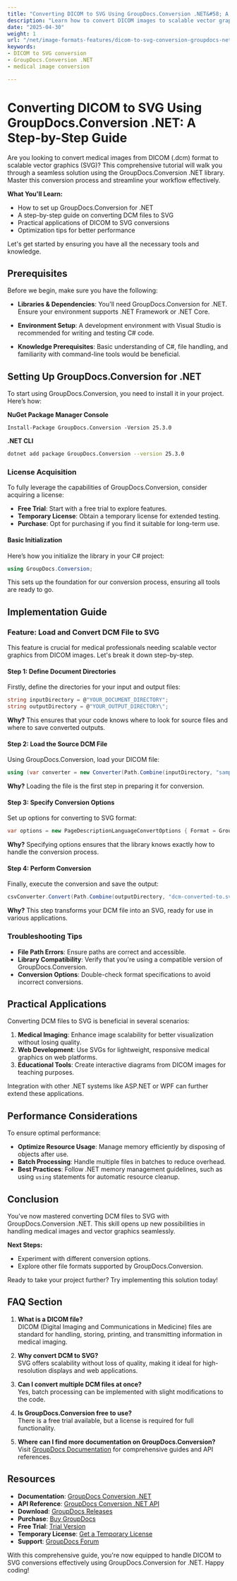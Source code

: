 ```yaml
---
title: "Converting DICOM to SVG Using GroupDocs.Conversion .NET&#58; A Step-by-Step Guide"
description: "Learn how to convert DICOM images to scalable vector graphics (SVG) using the GroupDocs.Conversion .NET library. This tutorial provides a detailed step-by-step guide for seamless image conversion."
date: "2025-04-30"
weight: 1
url: "/net/image-formats-features/dicom-to-svg-conversion-groupdocs-net/"
keywords:
- DICOM to SVG conversion
- GroupDocs.Conversion .NET
- medical image conversion

---
```



# Converting DICOM to SVG Using GroupDocs.Conversion .NET: A Step-by-Step Guide

Are you looking to convert medical images from DICOM (.dcm) format to scalable vector graphics (SVG)? This comprehensive tutorial will walk you through a seamless solution using the GroupDocs.Conversion .NET library. Master this conversion process and streamline your workflow effectively.

**What You'll Learn:**
- How to set up GroupDocs.Conversion for .NET
- A step-by-step guide on converting DCM files to SVG
- Practical applications of DICOM to SVG conversions
- Optimization tips for better performance

Let's get started by ensuring you have all the necessary tools and knowledge.

## Prerequisites

Before we begin, make sure you have the following:

- **Libraries & Dependencies**: You'll need GroupDocs.Conversion for .NET. Ensure your environment supports .NET Framework or .NET Core.
  
- **Environment Setup**: A development environment with Visual Studio is recommended for writing and testing C# code.
  
- **Knowledge Prerequisites**: Basic understanding of C#, file handling, and familiarity with command-line tools would be beneficial.

## Setting Up GroupDocs.Conversion for .NET

To start using GroupDocs.Conversion, you need to install it in your project. Here’s how:

**NuGet Package Manager Console**
```shell
Install-Package GroupDocs.Conversion -Version 25.3.0
```

**.NET CLI**
```bash
dotnet add package GroupDocs.Conversion --version 25.3.0
```

### License Acquisition

To fully leverage the capabilities of GroupDocs.Conversion, consider acquiring a license:
- **Free Trial**: Start with a free trial to explore features.
- **Temporary License**: Obtain a temporary license for extended testing.
- **Purchase**: Opt for purchasing if you find it suitable for long-term use.

#### Basic Initialization
Here’s how you initialize the library in your C# project:

```csharp
using GroupDocs.Conversion;
```

This sets up the foundation for our conversion process, ensuring all tools are ready to go.

## Implementation Guide

### Feature: Load and Convert DCM File to SVG

This feature is crucial for medical professionals needing scalable vector graphics from DICOM images. Let's break it down step-by-step.

#### Step 1: Define Document Directories

Firstly, define the directories for your input and output files:

```csharp
string inputDirectory = @"YOUR_DOCUMENT_DIRECTORY";
string outputDirectory = @"YOUR_OUTPUT_DIRECTORY\";
```

**Why?** This ensures that your code knows where to look for source files and where to save converted outputs.

#### Step 2: Load the Source DCM File

Using GroupDocs.Conversion, load your DICOM file:

```csharp
using (var converter = new Converter(Path.Combine(inputDirectory, "sample.dcm")))
```

**Why?** Loading the file is the first step in preparing it for conversion.

#### Step 3: Specify Conversion Options

Set up options for converting to SVG format:

```csharp
var options = new PageDescriptionLanguageConvertOptions { Format = GroupDocs.Conversion.FileTypes.PageDescriptionLanguageFileType.Svg };
```

**Why?** Specifying options ensures that the library knows exactly how to handle the conversion process.

#### Step 4: Perform Conversion

Finally, execute the conversion and save the output:

```csharp
csvConverter.Convert(Path.Combine(outputDirectory, "dcm-converted-to.svg"), options);
```

**Why?** This step transforms your DCM file into an SVG, ready for use in various applications.

### Troubleshooting Tips

- **File Path Errors**: Ensure paths are correct and accessible.
- **Library Compatibility**: Verify that you're using a compatible version of GroupDocs.Conversion.
- **Conversion Options**: Double-check format specifications to avoid incorrect conversions.

## Practical Applications

Converting DCM files to SVG is beneficial in several scenarios:

1. **Medical Imaging**: Enhance image scalability for better visualization without losing quality.
2. **Web Development**: Use SVGs for lightweight, responsive medical graphics on web platforms.
3. **Educational Tools**: Create interactive diagrams from DICOM images for teaching purposes.

Integration with other .NET systems like ASP.NET or WPF can further extend these applications.

## Performance Considerations

To ensure optimal performance:

- **Optimize Resource Usage**: Manage memory efficiently by disposing of objects after use.
- **Batch Processing**: Handle multiple files in batches to reduce overhead.
- **Best Practices**: Follow .NET memory management guidelines, such as using `using` statements for automatic resource cleanup.

## Conclusion

You've now mastered converting DCM files to SVG with GroupDocs.Conversion .NET. This skill opens up new possibilities in handling medical images and vector graphics seamlessly.

**Next Steps:**
- Experiment with different conversion options.
- Explore other file formats supported by GroupDocs.Conversion.

Ready to take your project further? Try implementing this solution today!

## FAQ Section

1. **What is a DICOM file?**  
   DICOM (Digital Imaging and Communications in Medicine) files are standard for handling, storing, printing, and transmitting information in medical imaging.

2. **Why convert DCM to SVG?**  
   SVG offers scalability without loss of quality, making it ideal for high-resolution displays and web applications.

3. **Can I convert multiple DCM files at once?**  
   Yes, batch processing can be implemented with slight modifications to the code.

4. **Is GroupDocs.Conversion free to use?**  
   There is a free trial available, but a license is required for full functionality.

5. **Where can I find more documentation on GroupDocs.Conversion?**  
   Visit [GroupDocs Documentation](https://docs.groupdocs.com/conversion/net/) for comprehensive guides and API references.

## Resources

- **Documentation**: [GroupDocs Conversion .NET](https://docs.groupdocs.com/conversion/net/)
- **API Reference**: [GroupDocs Conversion .NET API](https://reference.groupdocs.com/conversion/net/)
- **Download**: [GroupDocs Releases](https://releases.groupdocs.com/conversion/net/)
- **Purchase**: [Buy GroupDocs](https://purchase.groupdocs.com/buy)
- **Free Trial**: [Trial Version](https://releases.groupdocs.com/conversion/net/)
- **Temporary License**: [Get a Temporary License](https://purchase.groupdocs.com/temporary-license/)
- **Support**: [GroupDocs Forum](https://forum.groupdocs.com/c/conversion/10)

With this comprehensive guide, you're now equipped to handle DICOM to SVG conversions effectively using GroupDocs.Conversion for .NET. Happy coding!

